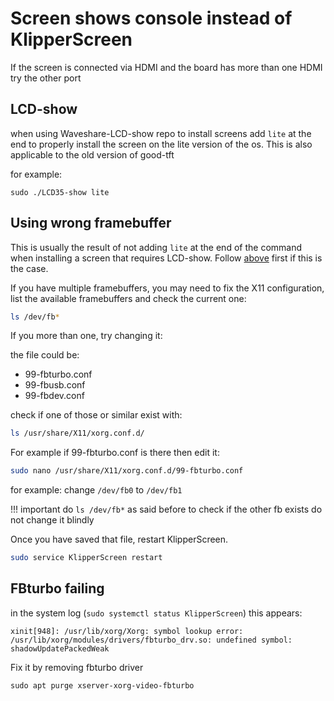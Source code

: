 # Screen shows console instead of KlipperScreen

If the screen is connected via HDMI and the board has more than one HDMI try the other port

## LCD-show

when using Waveshare-LCD-show repo to install screens add `lite` at the end to properly install the screen on the lite version of the os.
This is also applicable to the old version of good-tft

for example:
```
sudo ./LCD35-show lite
```

## Using wrong framebuffer

This is usually the result of not adding `lite` at the end of the command when installing a screen that requires LCD-show.
Follow [above](LCD-show) first if this is the case.

If you have multiple framebuffers, you may need to fix the X11 configuration,
list the available framebuffers and check the current one:
```sh
ls /dev/fb*
```

If you more than one, try changing it:

the file could be: 
- 99-fbturbo.conf
- 99-fbusb.conf
- 99-fbdev.conf

check if one of those or similar exist with:

```sh
ls /usr/share/X11/xorg.conf.d/
```

For example if 99-fbturbo.conf is there then edit it:

```sh
sudo nano /usr/share/X11/xorg.conf.d/99-fbturbo.conf
```

for example: change `/dev/fb0` to `/dev/fb1`

!!! important
    do `ls /dev/fb*` as said before to check if the other fb exists do not change it blindly

Once you have saved that file, restart KlipperScreen.
```sh
sudo service KlipperScreen restart
```

## FBturbo failing

in the system log (`sudo systemctl status KlipperScreen`) this appears:

`xinit[948]: /usr/lib/xorg/Xorg: symbol lookup error: /usr/lib/xorg/modules/drivers/fbturbo_drv.so: undefined symbol: shadowUpdatePackedWeak`

Fix it by removing fbturbo driver

`sudo apt purge xserver-xorg-video-fbturbo`
